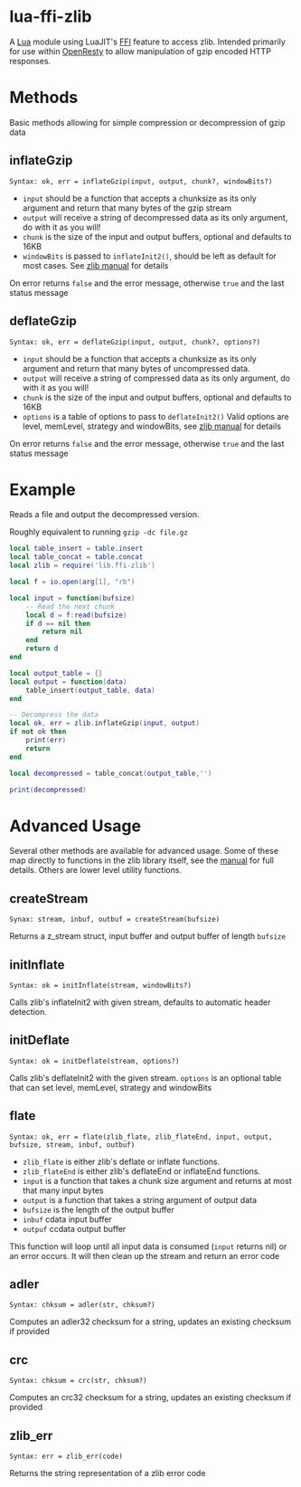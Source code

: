 # lua-ffi-zlib

A [Lua](http://www.lua.org) module using LuaJIT's [FFI](http://luajit.org/ext_ffi.html) feature to access zlib.
Intended primarily for use within [OpenResty](http://openresty.org) to allow manipulation of gzip encoded HTTP responses.

# Methods

Basic methods allowing for simple compression or decompression of gzip data

## inflateGzip
`Syntax: ok, err = inflateGzip(input, output, chunk?, windowBits?)`

 * `input` should be a function that accepts a chunksize as its only argument and return that many bytes of the gzip stream
 * `output` will receive a string of decompressed data as its only argument, do with it as you will!
 * `chunk` is the size of the input and output buffers, optional and defaults to 16KB
 * `windowBits` is passed to `inflateInit2()`, should be left as default for most cases. 
    See [zlib manual](http://zlib.net/manual.html) for details

On error returns `false` and the error message, otherwise `true` and the last status message

## deflateGzip
`Syntax: ok, err = deflateGzip(input, output, chunk?, options?)`
 * `input` should be a function that accepts a chunksize as its only argument and return that many bytes of uncompressed data.
 * `output` will receive a string of compressed data as its only argument, do with it as you will!
 * `chunk` is the size of the input and output buffers, optional and defaults to 16KB
 * `options` is a table of options to pass to `deflateInit2()`
    Valid options are level, memLevel, strategy and windowBits, see [zlib manual](http://zlib.net/manual.html) for details

On error returns `false` and the error message, otherwise `true` and the last status message

# Example
Reads a file and output the decompressed version.

Roughly equivalent to running `gzip -dc file.gz`

```lua
local table_insert = table.insert
local table_concat = table.concat
local zlib = require('lib.ffi-zlib')

local f = io.open(arg[1], "rb")

local input = function(bufsize)
    -- Read the next chunk
    local d = f:read(bufsize)
    if d == nil then
        return nil
    end
    return d
end

local output_table = {}
local output = function(data)
    table_insert(output_table, data)
end

-- Decompress the data
local ok, err = zlib.inflateGzip(input, output)
if not ok then
    print(err)
    return
end

local decompressed = table_concat(output_table,'')

print(decompressed)
```
# Advanced Usage

Several other methods are available for advanced usage.
Some of these map directly to functions in the zlib library itself, see the [manual](http://zlib.net/manual.html) for full details.
Others are lower level utility functions.

## createStream
`Synax: stream, inbuf, outbuf = createStream(bufsize)`

Returns a z_stream struct, input buffer and output buffer of length `bufsize`

##  initInflate
`Syntax: ok = initInflate(stream, windowBits?)`

Calls zlib's inflateInit2 with given stream, defaults to automatic header detection.

## initDeflate
`Syntax: ok = initDeflate(stream, options?)`

Calls zlib's deflateInit2 with the given stream.
`options` is an optional table that can set level, memLevel, strategy and windowBits

## flate
`Syntax: ok, err = flate(zlib_flate, zlib_flateEnd, input, output, bufsize, stream, inbuf, outbuf)`

 * `zlib_flate` is either zlib's deflate or inflate functions.
 * `zlib_flateEnd` is either zlib's deflateEnd or inflateEnd functions.
 * `input` is a function that takes a chunk size argument and returns at most that many input bytes
 * `output` is a function that takes a string argument of output data
 * `bufsize` is the length of the output buffer
 * `inbuf` cdata input buffer
 * `outpuf` ccdata output buffer

This function will loop until all input data is consumed (`input` returns nil) or an error occurs.
It will then clean up the stream and return an error code

## adler
`Syntax: chksum = adler(str, chksum?)`

Computes an adler32 checksum for a string, updates an existing checksum if provided

## crc
`Syntax: chksum = crc(str, chksum?)`

Computes an crc32 checksum for a string, updates an existing checksum if provided

## zlib_err
`Syntax: err = zlib_err(code)`

Returns the string representation of a zlib error code
